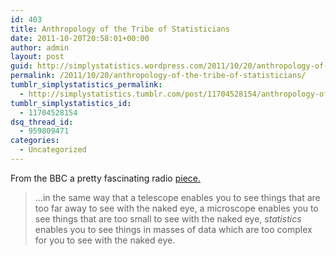 ```yaml
---
id: 403
title: Anthropology of the Tribe of Statisticians
date: 2011-10-20T20:58:01+00:00
author: admin
layout: post
guid: http://simplystatistics.wordpress.com/2011/10/20/anthropology-of-the-tribe-of-statisticians
permalink: /2011/10/20/anthropology-of-the-tribe-of-statisticians/
tumblr_simplystatistics_permalink:
  - http://simplystatistics.tumblr.com/post/11704528154/anthropology-of-the-tribe-of-statisticians
tumblr_simplystatistics_id:
  - 11704528154
dsq_thread_id:
  - 959809471
categories:
  - Uncategorized
---
```

From the BBC a pretty fascinating radio <a href="http://www.bbc.co.uk/iplayer/episode/b013851z/The_Tribes_of_Science_More_Tribes_of_Science_The_Statisticians/" target="_blank">piece.</a>

> &#8230;in the same way that a telescope enables you to see things that are too far away to see with the naked eye, a microscope enables you to see things that are too small to see with the naked eye, _statistics_ enables you to see things in masses of data which are too complex for you to see with the naked eye. 